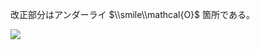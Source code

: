 改正部分はアンダーライ $\\smile\\mathcal{O}$ 箇所である。

![](https://www.nta.go.jp/tmp/1f7f8106-85e4-43be-ac7c-b5b72d1b353b/images/088a14afcc3ef8d89e860864aab5c7adf0a38f574f5b6c08737d80a92f40bf39.jpg)